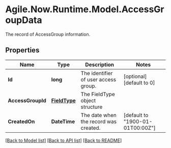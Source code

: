 # Agile.Now.Runtime.Model.AccessGroupData
The record of AccessGroup information.

## Properties

Name | Type | Description | Notes
------------ | ------------- | ------------- | -------------
**Id** | **long** | The identifier of user access group. | [optional] [default to 0]
**AccessGroupId** | [**FieldType**](FieldType.md) | The FieldType object structure | 
**CreatedOn** | **DateTime** | The date when the record was created. | [default to "1900-01-01T00:00Z"]

[[Back to Model list]](../../README.md#documentation-for-models) [[Back to API list]](../../README.md#documentation-for-api-endpoints) [[Back to README]](../../README.md)

